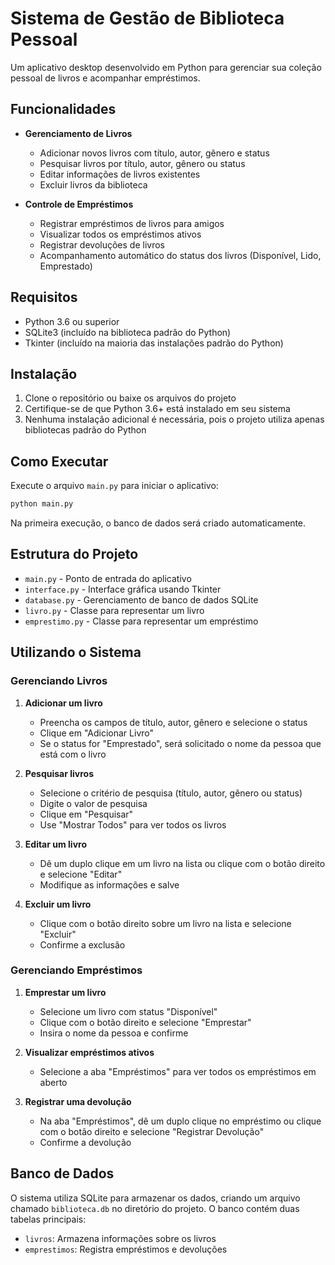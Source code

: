 # Sistema de Gestão de Biblioteca Pessoal

Um aplicativo desktop desenvolvido em Python para gerenciar sua coleção pessoal de livros e acompanhar empréstimos.

## Funcionalidades

- **Gerenciamento de Livros**

  - Adicionar novos livros com título, autor, gênero e status
  - Pesquisar livros por título, autor, gênero ou status
  - Editar informações de livros existentes
  - Excluir livros da biblioteca

- **Controle de Empréstimos**
  - Registrar empréstimos de livros para amigos
  - Visualizar todos os empréstimos ativos
  - Registrar devoluções de livros
  - Acompanhamento automático do status dos livros (Disponível, Lido, Emprestado)

## Requisitos

- Python 3.6 ou superior
- SQLite3 (incluído na biblioteca padrão do Python)
- Tkinter (incluído na maioria das instalações padrão do Python)

## Instalação

1. Clone o repositório ou baixe os arquivos do projeto
2. Certifique-se de que Python 3.6+ está instalado em seu sistema
3. Nenhuma instalação adicional é necessária, pois o projeto utiliza apenas bibliotecas padrão do Python

## Como Executar

Execute o arquivo `main.py` para iniciar o aplicativo:

```bash
python main.py
```

Na primeira execução, o banco de dados será criado automaticamente.

## Estrutura do Projeto

- `main.py` - Ponto de entrada do aplicativo
- `interface.py` - Interface gráfica usando Tkinter
- `database.py` - Gerenciamento de banco de dados SQLite
- `livro.py` - Classe para representar um livro
- `emprestimo.py` - Classe para representar um empréstimo

## Utilizando o Sistema

### Gerenciando Livros

1. **Adicionar um livro**

   - Preencha os campos de título, autor, gênero e selecione o status
   - Clique em "Adicionar Livro"
   - Se o status for "Emprestado", será solicitado o nome da pessoa que está com o livro

2. **Pesquisar livros**

   - Selecione o critério de pesquisa (título, autor, gênero ou status)
   - Digite o valor de pesquisa
   - Clique em "Pesquisar"
   - Use "Mostrar Todos" para ver todos os livros

3. **Editar um livro**

   - Dê um duplo clique em um livro na lista ou clique com o botão direito e selecione "Editar"
   - Modifique as informações e salve

4. **Excluir um livro**
   - Clique com o botão direito sobre um livro na lista e selecione "Excluir"
   - Confirme a exclusão

### Gerenciando Empréstimos

1. **Emprestar um livro**

   - Selecione um livro com status "Disponível"
   - Clique com o botão direito e selecione "Emprestar"
   - Insira o nome da pessoa e confirme

2. **Visualizar empréstimos ativos**

   - Selecione a aba "Empréstimos" para ver todos os empréstimos em aberto

3. **Registrar uma devolução**
   - Na aba "Empréstimos", dê um duplo clique no empréstimo ou clique com o botão direito e selecione "Registrar Devolução"
   - Confirme a devolução

## Banco de Dados

O sistema utiliza SQLite para armazenar os dados, criando um arquivo chamado `biblioteca.db` no diretório do projeto. O banco contém duas tabelas principais:

- `livros`: Armazena informações sobre os livros
- `emprestimos`: Registra empréstimos e devoluções
